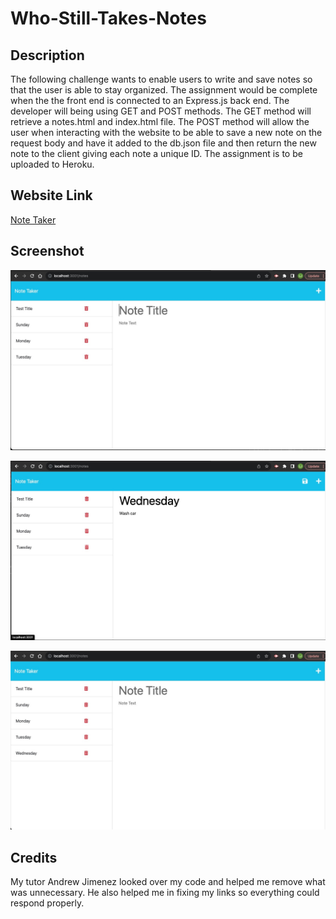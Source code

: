 # Who-Still-Takes-Notes

## Description

The following challenge wants to enable users to write and save notes so that the user is able to stay organized. The assignment would be complete when the the front end is connected to an Express.js back end. The developer will being using GET and POST methods. The GET method will retrieve a notes.html and index.html file. The POST method will allow the user when interacting with the website to be able to save a new note on the request body and have it added to the db.json file and then return the new note to the client giving each note a unique ID. The assignment is to be uploaded to Heroku.

## Website Link

[Note Taker]()

## Screenshot

![Note taker before adding a note](./public/img/Before-note-added.jpg)

![Note taker about to add in a note](./public/img/Note-being-added.jpg)

![Note taker with the note added](./public/img/Note-added.jpg)

## Credits

My tutor Andrew Jimenez looked over my code and helped me remove what was unnecessary. He also helped me in fixing my links so everything could respond properly.